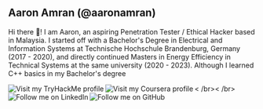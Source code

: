 ## Aaron Amran (@aaronamran)

Hi there 👋! I am Aaron, an aspiring Penetration Tester / Ethical Hacker based in Malaysia. I started off with a Bachelor's Degree in Electrical and Information Systems at Technische Hochschule Brandenburg, Germany (2017 - 2020), and directly continued Masters in Energy Efficiency in Technical Systems at the same university (2020 - 2023). Although I learned C++ basics in my Bachelor's degree

<a href="https://tryhackme.com/p/aaronamranba"><img align="left" src="https://img.shields.io/badge/-TryHackMe-%23212C42?style=for-the-badge&logo=tryhackme&logoColor=white" alt="Visit my TryHackMe profile" /></a>
<a href="https://www.coursera.org/learner/aaronamran"><img align="left" src="https://img.shields.io/badge/Coursera-%230056D2.svg?style=for-the-badge&logo=Coursera&logoColor=white" alt="Visit my Coursera profile" /></a>

< /br>< /br>
<a href="https://www.linkedin.com/in/aaronamran/"><img align="left" src="https://img.shields.io/badge/Aaron%20Amran-blue?logo=LinkedIn" alt="Follow me on LinkedIn" /></a>
<a href="https://github.com/aaronamran"><img align="left" src="https://img.shields.io/github/followers/aaronamran?label=Follow%20aaronamran" alt="Follow me on GitHub"/></a><br /><br />




<!--
**aaronamran/aaronamran** is a ✨ _special_ ✨ repository because its `README.md` (this file) appears on your GitHub profile.

Here are some ideas to get you started:

- 🔭 I’m currently working on ...
- 🌱 I’m currently learning ...
- 👯 I’m looking to collaborate on ...
- 🤔 I’m looking for help with ...
- 💬 Ask me about ...
- 📫 How to reach me: ...
- 😄 Pronouns: ...
- ⚡ Fun fact: ...
-->
